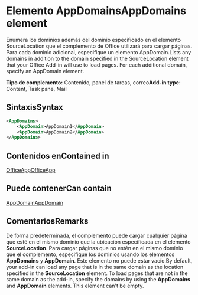 # <a name="appdomains-element"></a><span data-ttu-id="b4979-101">Elemento AppDomains</span><span class="sxs-lookup"><span data-stu-id="b4979-101">AppDomains element</span></span>

<span data-ttu-id="b4979-p101">Enumera los dominios además del dominio especificado en el elemento SourceLocation que el complemento de Office utilizará para cargar páginas. Para cada dominio adicional, especifique un elemento AppDomain.</span><span class="sxs-lookup"><span data-stu-id="b4979-p101">Lists any domains in addition to the domain specified in the SourceLocation element that your Office Add-in will use to load pages. For each additional domain, specify an AppDomain element.</span></span>

 <span data-ttu-id="b4979-104">**Tipo de complemento:** Contenido, panel de tareas, correo</span><span class="sxs-lookup"><span data-stu-id="b4979-104">**Add-in type:** Content, Task pane, Mail</span></span>

## <a name="syntax"></a><span data-ttu-id="b4979-105">Sintaxis</span><span class="sxs-lookup"><span data-stu-id="b4979-105">Syntax</span></span>

```XML
<AppDomains>
    <AppDomain>AppDomain1</AppDomain>
    <AppDomain>AppDomain2</AppDomain>
</AppDomains>
```

## <a name="contained-in"></a><span data-ttu-id="b4979-106">Contenidos en</span><span class="sxs-lookup"><span data-stu-id="b4979-106">Contained in</span></span>

[<span data-ttu-id="b4979-107">OfficeApp</span><span class="sxs-lookup"><span data-stu-id="b4979-107">OfficeApp</span></span>](officeapp.md)

## <a name="can-contain"></a><span data-ttu-id="b4979-108">Puede contener</span><span class="sxs-lookup"><span data-stu-id="b4979-108">Can contain</span></span>

[<span data-ttu-id="b4979-109">AppDomain</span><span class="sxs-lookup"><span data-stu-id="b4979-109">AppDomain</span></span>](appdomain.md)

## <a name="remarks"></a><span data-ttu-id="b4979-110">Comentarios</span><span class="sxs-lookup"><span data-stu-id="b4979-110">Remarks</span></span>

<span data-ttu-id="b4979-p102">De forma predeterminada, el complemento puede cargar cualquier página que esté en el mismo dominio que la ubicación especificada en el elemento **SourceLocation**. Para cargar páginas que no estén en el mismo dominio que el complemento, especifique los dominios usando los elementos **AppDomains** y **AppDomain**. Este elemento no puede estar vacío.</span><span class="sxs-lookup"><span data-stu-id="b4979-p102">By default, your add-in can load any page that is in the same domain as the location specified in the **SourceLocation** element. To load pages that are not in the same domain as the add-in, specify the domains by using the **AppDomains** and **AppDomain** elements. This element can't be empty.</span></span> 
